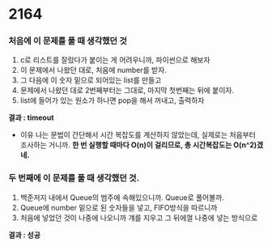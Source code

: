 # 2164

### 처음에 이 문제를 풀 때 생각했던 것
1. c로 리스트를 잘랐다가 붙이는 게 어려우니까, 파이썬으로 해보자
2. 이 문제에서 나왔던 대로, 처음에 number를 받자.
3. 그 다음에 이 숫자 밑으로 되어있는 list를 만들고
4. 문제에서 나왔던 대로 2번째부터는 그대로, 마지막 첫번째는 뒤에 붙이자.
5. list에 들어가 있는 원소가 하나면 pop을 해서 꺼내고, 출력하자

**결과 : timeout**
* 이유
나는 문법이 간단해서 시간 복잡도를 계산하지 않았는데, 실제로는 처음부터 조사하는 거니까.
**한 번 실행할 때마다 O(n)이 걸리므로, 총 시간복잡도는 O(n^2)겠네.**

### 두 번째에 이 문제를 풀 때 생각했던 것.
1. 백준저지 내에서 Queue의 범주에 속해있으니까. Queue로 풀어볼까.
2. Queue에 number 밑으로 된 숫자들을 넣고, FIFO방식을 따르니까
3. 처음에 넣었던 것이 나중에 나오니까 걔를 지우고 그 뒤에껄 나중에 넣는 방식으로

**결과 : 성공**
